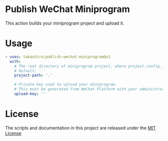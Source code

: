 # Publish WeChat Miniprogram

This action builds your miniprogram project and upload it.

# Usage

<!-- start usage -->
```yaml
- uses: takashiro/publish-wechat-miniprogram@v1
  with:
    # The root directory of miniprogram project, where project.config.json exists.
    # Default: '.'
    project-path: '.'

    # Private key used to upload your miniprogram.
    # This must be generated from WeChat Platform with your administrator account.
    upload-key: ''
```
<!-- end usage -->

# License

The scripts and documentation in this project are released under the [MIT License](LICENSE)
